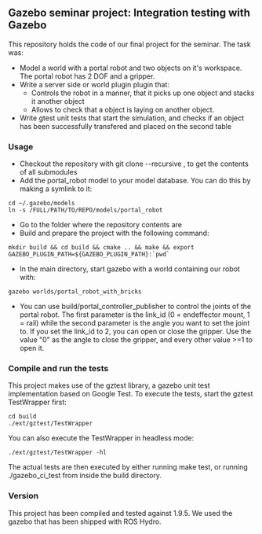 ## Gazebo seminar project: Integration testing with Gazebo
This repository holds the code of our final project for the seminar. The task was:

- Model a world with a portal robot and two objects on it's workspace. The portal robot has 2 DOF and a gripper.
- Write a server side or world plugin plugin that:
  - Controls the robot in a manner, that it picks up one object and stacks it another object
  - Allows to check that a object is laying on another object.
- Write gtest unit tests that start the simulation, and checks if an object has been successfully transfered and placed on the second table

### Usage
- Checkout the repository with git clone --recursive , to get the contents of all submodules
- Add the portal_robot model to your model database. You can do this by making a symlink to it:
```
cd ~/.gazebo/models
ln -s /FULL/PATH/TO/REPO/models/portal_robot
```
- Go to the folder where the repository contents are
- Build and prepare the project with the following command:
```
mkdir build && cd build && cmake .. && make && export GAZEBO_PLUGIN_PATH=${GAZEBO_PLUGIN_PATH}:`pwd`
```
- In the main directory, start gazebo with a world containing our robot with:
```
gazebo worlds/portal_robot_with_bricks
```
- You can use build/portal_controller_publisher to control the joints of the portal robot. The first parameter is the link_id (0 = endeffector mount, 1 = rail) while the second parameter is the angle you want to set the joint to. If you set the link_id to 2, you can open or close the gripper. Use the value "0" as the angle to close the gripper, and every other value >=1 to open it.

### Compile and run the tests
This project makes use of the gztest library, a gazebo unit test implementation based on Google Test. To execute the tests, start the gztest TestWrapper first:
```
cd build
./ext/gztest/TestWrapper
```
You can also execute the TestWrapper in headless mode:
```
./ext/gztest/TestWrapper -hl
```
The actual tests are then executed by either running make test, or running ./gazebo_ci_test from inside the build directory.

### Version
This project has been compiled and tested against 1.9.5. We used the gazebo that has been shipped with ROS Hydro.
